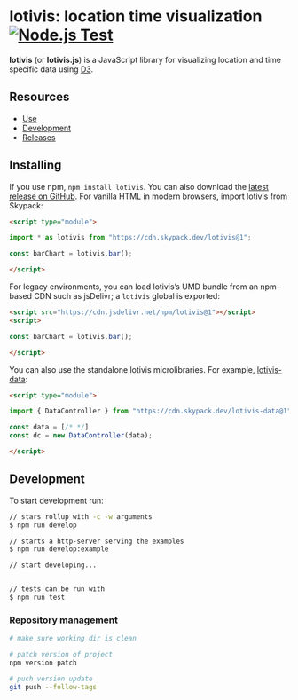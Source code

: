 # lotivis: location time visualization [![Node.js Test](https://github.com/lotivis/lotivis/actions/workflows/npm-test.yml/badge.svg?branch=main)](https://github.com/lotivis/lotivis/actions/workflows/npm-test.yml)

**lotivis** (or **lotivis.js**) is a JavaScript library for visualizing location and time specific data using [D3](https://github.com/d3/d3).

## Resources

- [Use](#Use)
- [Development](#Development)
- [Releases](https://github.com/lotivis/lotivis/releases)

## Installing

If you use npm, `npm install lotivis`. You can also download the [latest release on GitHub](https://github.com/lotivis/lotivis/releases/latest). For vanilla HTML in modern browsers, import lotivis from Skypack:

```html
<script type="module">

import * as lotivis from "https://cdn.skypack.dev/lotivis@1";

const barChart = lotivis.bar();

</script>
```

For legacy environments, you can load lotivis’s UMD bundle from an npm-based CDN such as jsDelivr; a `lotivis` global is exported:

```html
<script src="https://cdn.jsdelivr.net/npm/lotivis@1"></script>
<script>

const barChart = lotivis.bar();

</script>
```

You can also use the standalone lotivis microlibraries. For example, [lotivis-data](https://github.com/lotivis/lotivis-data):

```html
<script type="module">

import { DataController } from "https://cdn.skypack.dev/lotivis-data@1";

const data = [/* */]
const dc = new DataController(data);

</script>
```

## Development

To start development run:

```bash
// stars rollup with -c -w arguments
$ npm run develop

// starts a http-server serving the examples
$ npm run develop:example

// start developing...


// tests can be run with
$ npm run test
```

### Repository management

```bash
# make sure working dir is clean

# patch version of project
npm version patch

# puch version update
git push --follow-tags

```
